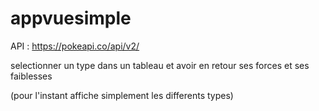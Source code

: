# appvuesimple

API : https://pokeapi.co/api/v2/

selectionner un type dans un tableau et avoir en retour ses forces et ses faiblesses

(pour l'instant affiche simplement les differents types)

